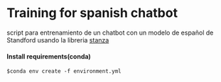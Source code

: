 # Training for spanish chatbot

script para entrenamiento de un chatbot con un modelo de español de Standford usando la libreria [stanza](https://github.com/stanfordnlp/stanza)

#### Install requirements(conda)

`$conda env create -f environment.yml`

